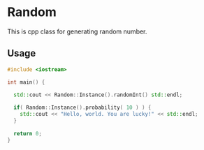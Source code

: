 # Random

This is cpp class for generating random number.

## Usage

``` cpp
#include <iostream>

int main() {

  std::cout << Random::Instance().randomInt() std::endl;
  
  if( Random::Instance().probability( 10 ) ) {
    std::cout << "Hello, world. You are lucky!" << std::endl;
  }
  
  return 0;
}
```
